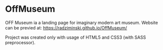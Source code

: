 # OffMuseum
OFF Museum ia a landing page for imaginary modern art museum.
Website can be previed at: https://radziminski.github.io/OffMuseum/ 

Project was created only with usage of HTML5 and CSS3 (with SASS preprocessor). 

